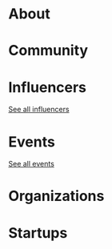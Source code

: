 




<div class=CityPageSpecific>


# About

<!-- ADMINS SHOULD WRITE OVERVIEW FOR CITIES IN <div class=overview> SECTION OF ABOUT -->

<div class=overview>

</div>

<div class=status>

</div>

</div>

# Community
<div class=groups>

</div>

# Influencers
<div class=influencers>

</div>

[See all influencers](./community)
# Events
<div class=events>

</div>

[See all events](./events)
# Organizations
<div class=organizations>

</div>

# Startups
<div class=startups>


</div>



